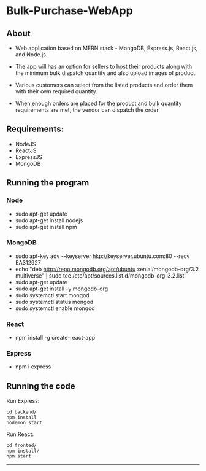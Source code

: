 # Bulk-Purchase-WebApp

## About

-   Web application based on MERN stack - MongoDB, Express.js, React.js, and Node.js.

-   The app will has an option for sellers to host their products along with the minimum bulk dispatch quantity and also upload images of product.

-   Various customers can select from the listed products and order them with their own required quantity.

-   When enough orders are placed for the product and bulk quantity requirements are met, the vendor can dispatch the order

## Requirements:

-   NodeJS
-   ReactJS
-   ExpressJS
-   MongoDB

## Running the program

### Node

-   sudo apt-get update
-   sudo apt-get install nodejs
-   sudo apt-get install npm

### MongoDB

-   sudo apt-key adv --keyserver hkp://keyserver.ubuntu.com:80 --recv EA312927
-   echo "deb http://repo.mongodb.org/apt/ubuntu xenial/mongodb-org/3.2 multiverse" | sudo tee /etc/apt/sources.list.d/mongodb-org-3.2.list
-   sudo apt-get update
-   sudo apt-get install -y mongodb-org
-   sudo systemctl start mongod
-   sudo systemctl status mongod
-   sudo systemctl enable mongod

### React

-   npm install -g create-react-app

### Express

-   npm i express

## Running the code

Run Express:

```
cd backend/
npm install
nodemon start
```

Run React:

```
cd fronted/
npm install/
npm start
```

---
